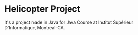 # Helicopter Project

It's a project made in Java for Java Course at Institut Supérieur D'Informatique, Montreal-CA.
